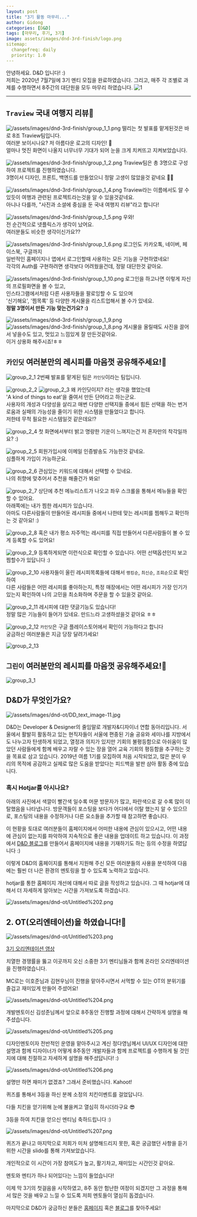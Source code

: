 ```yaml
---
layout: post
title: "3기 활동 마무리..."
author: Gidong
categories: [D&D]
tags: [마무리, 후기, 3기]
image: assets/images/dnd-3rd-finish/logo.png
sitemap:
  changefreq: daily
  priority: 1.0
---
```


안녕하세요. D&D 입니다! :)  
저희는 2020년 7월7일에 3기 멘티 모집을 완료하였습니다.
그리고, 매주 각 조별로 과제를 수행하면서 8주간의 대단원을 모두 마무리 하였습니다.
![1](/assets/images/dnd-3rd-finish/1.png)

---

## `Traview` 국내 여행지 리뷰🍒

![/assets/images/dnd-3rd-finish/group_1_1.png](/assets/images/dnd-3rd-finish/group_1_1.png)
떨리는 첫 발표를 맡게된것은 바로 8조 Traview팀입니다.  
여러분 보이시나요? 저 아름다운 로고의 디자인! 🦋  
얼마나 멋진 화면이 나올지 너무너무 기대가 되어 눈을 크게 치켜뜨고 지켜보았습니다.

![/assets/images/dnd-3rd-finish/group_1_2.png](/assets/images/dnd-3rd-finish/group_1_2.png)
Traview팀은 총 3명으로 구성하여 프로젝트를 진행하였습니다.  
3명이서 디자인, 프론트, 백엔드를 만들었으니 정말 고생이 많았을것 같네요 👏🏼

![/assets/images/dnd-3rd-finish/group_1_4.png](/assets/images/dnd-3rd-finish/group_1_4.png)
Traview라는 이름에서도 알 수 있듯이 여행과 관련된 프로젝트라는것을 알 수 있을것같네요.  
아니나 다를까, "사진과 소셜에 중심을 둔 국내 여행지 리뷰"라고 합니다!

![/assets/images/dnd-3rd-finish/group_1_5.png](/assets/images/dnd-3rd-finish/group_1_5.png)
우와!  
전 순간적으로 넷플릭스가 생각이 났어요.  
여러분들도 비슷한 생각이신가요??

![/assets/images/dnd-3rd-finish/group_1_6.png](/assets/images/dnd-3rd-finish/group_1_6.png)
로그인도 카카오톡, 네이버, 페이스북, 구글까지  
일반적인 홈페이지나 앱에서 로그인할때 사용하는 모든 기능을 구현하였네요!  
각각의 Auth를 구현하려면 생각보다 어려웠을건데, 정말 대단한것 같아요.

![/assets/images/dnd-3rd-finish/group_1_10.png](/assets/images/dnd-3rd-finish/group_1_10.png)
로그인을 하고나면 이렇게 자신의 프로필화면을 볼 수 있고,  
인스타그램에서처럼 다른 사용자들을 팔로잉할 수 도 있으며  
'신기해요', '찜목록' 등 다양한 게시물을 리스트업해서 볼 수가 있네요.  
**정말 3명이서 만든 기능 맞는건가요? :)**

![/assets/images/dnd-3rd-finish/group_1_9.png](/assets/images/dnd-3rd-finish/group_1_9.png)
![/assets/images/dnd-3rd-finish/group_1_8.png](/assets/images/dnd-3rd-finish/group_1_8.png)
게시물을 올릴때도 사진을 끌어서 넣을수도 있고, 멋있고 느낌있게 잘 만든것같아요.  
이거 상용화 해주시죠!ㅎㅎ

## `카인딧` 여러분만의 레시피를 마음껏 공유해주세요!📌

![group_2_1](/assets/images/dnd-3rd-finish/group_2_1.png)
2번째 발표를 맡게된 팀은 `카인딧`이라는 팀입니다.

![group_2_2](/assets/images/dnd-3rd-finish/group_2_2.png)
![group_2_3](/assets/images/dnd-3rd-finish/group_2_3.png)
왜 카인딧이지? 라는 생각을 했었는데  
'A kind of things to eat'을 줄여서 만든 단어라고 하는군요.  
사용자의 개성과 다양성을 살리고 매번 다양한 선택지들 중에서 힘든 선택을 하는 번거로움과 실패의 가능성을 줄이기 위한 시스템을 만들었다고 합니다.  
저한테 무척 필요한 시스템일것 같은데요!?

![group_2_4](/assets/images/dnd-3rd-finish/group_2_4.png)
첫 화면에서부터 밝고 명랑한 기운이 느껴지는건 저 혼자만의 착각일까요? :)

![group_2_5](/assets/images/dnd-3rd-finish/group_2_5.png)
회원가입시에 이메일 인증발송도 가능한것 같네요.  
심플하게 가입이 가능하군요.

![group_2_6](/assets/images/dnd-3rd-finish/group_2_6.png)
관심있는 키워드에 대해서 선택할 수 있네요.  
나의 취향에 맞추어서 추천을 해줄건가 봐요!

![group_2_7](/assets/images/dnd-3rd-finish/group_2_7.png)
상단에 추천 메뉴리스트가 나오고 좌우 스크롤을 통해서 메뉴들을 확인할 수 있어요.  
아래쪽에는 내가 찜한 레시피가 있습니다.  
아마도 다른사람들이 만들어둔 레시피들 중에서 나한테 맞는 레시피를 찜해두고 확인하는 것 같아요! :)

![group_2_8](/assets/images/dnd-3rd-finish/group_2_8.png)
혹은 내가 평소 자주먹는 레시피를 직접 만들어서 다른사람들이 볼 수 있게 등록할 수도 있어요!

![group_2_9](/assets/images/dnd-3rd-finish/group_2_9.png)
등록하게되면 이런식으로 확인할 수 있습니다.
어떤 선택옵션인지 보고 찜할수가 있답니다 :)

![group_2_10](/assets/images/dnd-3rd-finish/group_2_10.png)
사용자들이 올린 레시피목록들에 대해서 `랭킹순`, `최신순`, `조회순`으로 확인하여  
다른 사람들은 어떤 레시피를 좋아하는지, 특정 매장에서는 어떤 레시피가 가장 인기가 있는지 확인하여 나의 고민을 최소화하며 주문을 할 수 있을것 같아요.

![group_2_11](/assets/images/dnd-3rd-finish/group_2_11.png)
레시피에 대한 댓글기능도 있습니다!  
정말 많은 기능들이 들어가 있네요. 만드느라 고생하셨을것 같아요 ㅎㅎ

![group_2_12](/assets/images/dnd-3rd-finish/group_2_12.png)
`카인딧`은 구글 플레이스토어에서 확인이 가능하다고 합니다  
궁금하신 여러분들은 지금 당장 달려가세요!

![group_2_13](/assets/images/dnd-3rd-finish/group_2_13.png)

## `그린이` 여러분만의 레시피를 마음껏 공유해주세요!📌

![group_3_1](/assets/images/dnd-3rd-finish/group_3_1.png)

## D&D가 무엇인가요?

![/assets/images/dnd-ot/DD_text_image-11.jpg](/assets/images/dnd-ot/DD_text_image-11.jpg)

D&D는 Developer & Designer의 줄임말로 개발자&디자이너 연합 동아리입니다. 서울에서 활발히 활동하고 있는 현직자들이 서울에 편중된 기술 공유와 세미나를 지방에서도 나누고자 탄생하게 되었고, 열정과 의지가 있지만 기회의 불평등함으로 아쉬움이 많았던 사람들에게 함께 배우고 자랄 수 있는 장을 열어 교육 기회의 평등함을 추구하는 것을 목표로 삼고 있습니다. 2019년 여름 1기를 모집하여 처음 시작되었고, 많은 분이 우리의 목적에 공감하고 실제로 많은 도움을 받았다는 피드백을 발판 삼아 활동 중에 있습니다.

### 혹시 Hotjar를 아시나요?

아래의 사진에서 색깔이 빨간색 일수록 머문 방문자가 많고, 파란색으로 갈 수록 많이 이탈했음을 나타냅니다. 방문객들이 포스팅을 보다가 어디에서 이탈 했는지 알 수 있으므로, 포스팅의 내용을 수정하거나 다른 요소들을 추가할 때 참고하면 좋습니다.

이 현황을 토대로 여러분들이 홈페이지에서 어떠한 내용에 관심이 있으시고, 어떤 내용에 관심이 없는지를 파악하여 지속적으로 좋은 내용을 업데이트 하고 있습니다. 이 과정에서 [D&D 블로그](http://dndacademy.github.io)를 만들어서 홈페이지에 내용을 기재하기도 하는 등의 수정을 하였답니다 :)

이렇게 D&D의 홈페이지를 통해서 지원해 주신 모든 여러분들의 사용을 분석하여 다음에는 훨씬 더 나은 환경의 멘토링을 할 수 있도록 노력하고 있습니다.

hotjar를 통한 홈페이지 개선에 대해서 따로 글을 작성하고 있습니다. 그 때 hotjar에 대해서 더 자세하게 알아보는 시간을 가져보도록 하겠습니다.

![/assets/images/dnd-ot/Untitled%202.png](/assets/images/dnd-ot/Untitled%202.png)

## 2. OT(오리엔테이션)을 하였습니다!🎊

![/assets/images/dnd-ot/Untitled%203.png](/assets/images/dnd-ot/Untitled%203.png)

[3기 오리엔테이션 영상](https://youtu.be/suscgbageP4)

치열한 경쟁률을 뚫고 이곳까지 오신 소중한 3기 멘티님들과 함께 온라인 오리엔테이션을 진행하였습니다.

MC로는 이호준님과 김현우님이 진행을 맡아주시면서 서먹할 수 있는 OT의 분위기를 즐겁고 재미있게 만들어 주셨어요!

![/assets/images/dnd-ot/Untitled%204.png](/assets/images/dnd-ot/Untitled%204.png)

개발멘토이신 김성준님께서 앞으로 8주동안 진행할 과정에 대해서 간략하게 설명을 해주셨습니다.

![/assets/images/dnd-ot/Untitled%205.png](/assets/images/dnd-ot/Untitled%205.png)

디자인멘토이자 전반적인 운영을 맡아주시고 계신 정다영님께서 UI/UX 디자인에 대한 설명과 함께 디자이너가 어떻게 8주동안 개발자들과 함께 프로젝트를 수행하게 될 것인지에 대해 친절하고 자세하게 설명을 해주셨답니다! :)

![/assets/images/dnd-ot/Untitled%206.png](/assets/images/dnd-ot/Untitled%206.png)

설명만 하면 재미가 없겠죠? 그래서 준비했습니다. Kahoot!

퀴즈를 통해서 3등을 하신 분께 소정의 치킨이벤트를 걸었답니다.

다들 치킨을 얻기위해 눈에 불을켜고 열심히 하시더라구요 😎

3등을 하여 치킨을 얻으신 멘티님 축하드립니다 :)

![/assets/images/dnd-ot/Untitled%207.png](/assets/images/dnd-ot/Untitled%207.png)

퀴즈가 끝나고 마지막으로 저희가 미처 설명해드리지 못한, 혹은 궁금했던 사항을 듣기위한 시간을 slido를 통해 가져보았습니다.

개인적으로 이 시간이 가장 참여도가 높고, 활기차고, 재미있는 시간인것 같아요.

멘토와 멘티가 하나 되어있다는 느낌이 들었습니다!

이제 막 3기의 첫걸음을 시작하였고, 8주 동안 험난한 여정이 되겠지만 그 과정을 통해서 많은 것을 배우고 느낄 수 있도록 저희 멘토들이 열심히 돕겠습니다.

마지막으로 D&D가 궁금하신 분들은 [홈페이지](https://dnd.ac/) 혹은 [블로그](https://dndacademy.github.io)를 찾아주세요!
